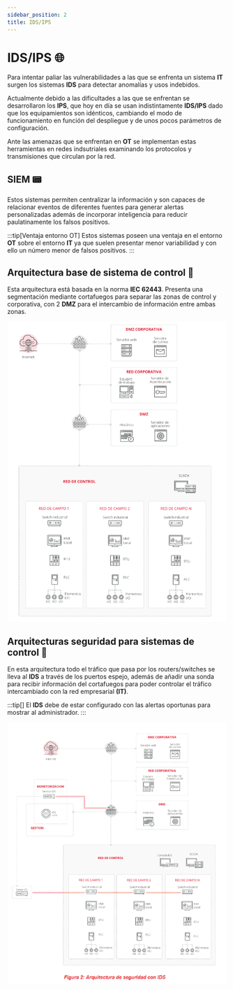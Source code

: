 ```yaml
---
sidebar_position: 2
title: IDS/IPS
---
```


# IDS/IPS :globe_with_meridians:
Para intentar paliar las vulnerabilidades a las que se enfrenta un sistema **IT** surgen los sistemas **IDS** para detectar anomalías y usos indebidos.

Actualmente debido a las dificultades a las que se enfrentan se desarrollaron los **IPS**, que hoy en día se usan indistintamente **IDS/IPS** dado que los equipamientos son idénticos, cambiando el modo de funcionamiento en función del despliegue y de unos pocos parámetros de configuración.

Ante las amenazas que se enfrentan en **OT** se implementan estas herramientas en redes indsutriales examinando los protocolos y transmisiones que circulan por la red.


## SIEM :pager:
Estos sistemas permiten centralizar la información y son capaces de relacionar eventos de diferentes fuentes para generar alertas personalizadas además de incorporar inteligencia para reducir paulatinamente los falsos positivos.

:::tip[Ventaja entorno OT]
Estos sistemas poseen una ventaja en el entorno **OT** sobre el entorno **IT** ya que suelen presentar menor variabilidad y con ello un número menor de falsos positivos.
:::

## Arquitectura base de sistema de control :pushpin:

Esta arquitectura está basada en la norma **IEC 62443**. Presenta una segmentación mediante cortafuegos para separar las zonas de control y corporativa, con 2 **DMZ** para el intercambio de información entre ambas zonas.

!["Imagen del esquema Base IEC 62443 para una arquitectura de control"](./../Img/esquema-arquitectura-red-cibersegura-fig1.png)

## Arquitecturas seguridad para sistemas de control :beginner:
En esta arquitectura todo el tráfico que pasa por los routers/switches se lleva al **IDS** a través de los puertos espejo, además de añadir una sonda para recibir información del cortafuegos para poder controlar el tráfico intercambiado con la red empresarial **(IT)**.

:::tip[]
El **IDS** debe de estar configurado con las alertas oportunas para mostrar al administrador.
:::

!["Imagen del esquema Base IEC 62443 para una arquitectura de control"](../Img/esquema-arquitectura-IDS-fig2.png)

<!-- En desarrollo>
## Arquitectura de seguridad con IDS
La evolución del IDS pasa por bloquear el tráfico por ello los sensores pasen a estar en medio del tráfico en vez de estar escuchando los puertos espejos.

!["Figura 3"]()

-->









